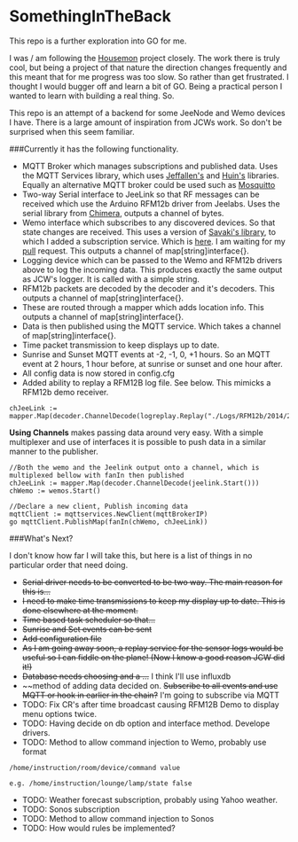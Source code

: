 SomethingInTheBack
==================

This repo is a further exploration into GO for me.

I was / am following the [Housemon](https://github.com/jcw/housemon) project closely. The work there is truly cool, but being a project of that nature the direction changes frequently and this meant that for me progress was too slow. So rather than get frustrated. I thought I would bugger off and learn a bit of GO. Being a practical person I wanted to learn with building a real thing. So.

This repo is an attempt of a backend for some JeeNode and Wemo devices I have. There is a large amount of inspiration from JCWs work. So don't be surprised when this seem familiar.

###Currently it has the following functionality.

-	MQTT Broker which manages subscriptions and published data. Uses the MQTT Services library, which uses [Jeffallen's](https://github.com/jeffallen/mqtt) and [Huin's](https://github.com/huin/mqtt) libraries. Equally an alternative MQTT broker could be used such as [Mosquitto](http://mosquitto.org)
-	Two-way Serial interface to JeeLink so that RF messages can be received which use the Arduino RFM12b driver from Jeelabs. Uses the serial library from [Chimera](https://github.com/chimera/rs232), outputs a channel of bytes.
-	Wemo interface which subscribes to any discovered devices. So that state changes are received. This uses a version of [Savaki's library](https://github.com/savaki/go.wemo), to which I added a subscription service. Which is [here](https://github.com/danward79/go.wemo). I am waiting for my [pull](https://github.com/savaki/go.wemo/pull/1) request. This outputs a channel of map[string]interface{}.
-	Logging device which can be passed to the Wemo and RFM12b drivers above to log the incoming data. This produces exactly the same output as JCW's logger. It is called with a simple string.
-	RFM12b packets are decoded by the decoder and it's decoders. This outputs a channel of map[string]interface{}.
-	These are routed through a mapper which adds location info. This outputs a channel of map[string]interface{}.
-	Data is then published using the MQTT service. Which takes a channel of map[string]interface{}.
-	Time packet transmission to keep displays up to date.
-	Sunrise and Sunset MQTT events at -2, -1, 0, +1 hours. So an MQTT event at 2 hours, 1 hour before, at sunrise or sunset and one hour after.
-	All config data is now stored in config.cfg
-	Added ability to replay a RFM12B log file. See below. This mimicks a RFM12b demo receiver.

```
chJeeLink := mapper.Map(decoder.ChannelDecode(logreplay.Replay("./Logs/RFM12b/2014/20140810.txt")))
```

**Using Channels** makes passing data around very easy. With a simple multiplexer and use of interfaces it is possible to push data in a similar manner to the publisher.

```
//Both the wemo and the Jeelink output onto a channel, which is multiplexed bellow with fanIn then published
chJeeLink := mapper.Map(decoder.ChannelDecode(jeelink.Start()))
chWemo := wemos.Start()

//Declare a new client, Publish incoming data
mqttClient := mqttservices.NewClient(mqttBrokerIP)
go mqttClient.PublishMap(fanIn(chWemo, chJeeLink))
```

###What's Next?

I don't know how far I will take this, but here is a list of things in no particular order that need doing.

-	~~Serial driver needs to be converted to be two way. The main reason for this is...~~
-	~~I need to make time transmissions to keep my display up to date. This is done elsewhere at the moment.~~
-	~~Time based task scheduler so that...~~
-	~~Sunrise and Set events can be sent~~
-	~~Add configuration file~~
-	~~As I am going away soon, a replay service for the sensor logs would be useful so I can fiddle on the plane! (Now I know a good reason JCW did it!)~~
-	~~Database needs choosing and a ...~~ I think I'll use influxdb
-	~~method of adding data decided on. ~~Subscribe to all events and use MQTT or hook in earlier in the chain?~~ I'm going to subscribe via MQTT
-	TODO: Fix CR's after time broadcast causing RFM12B Demo to display menu options twice.
-	TODO: Having decide on db option and interface method. Develope drivers.
-	TODO: Method to allow command injection to Wemo, probably use format

```
/home/instruction/room/device/command value

e.g. /home/instruction/lounge/lamp/state false
```

-	TODO: Weather forecast subscription, probably using Yahoo weather.
-	TODO: Sonos subscription
-	TODO: Method to allow command injection to Sonos
-	TODO: How would rules be implemented?
